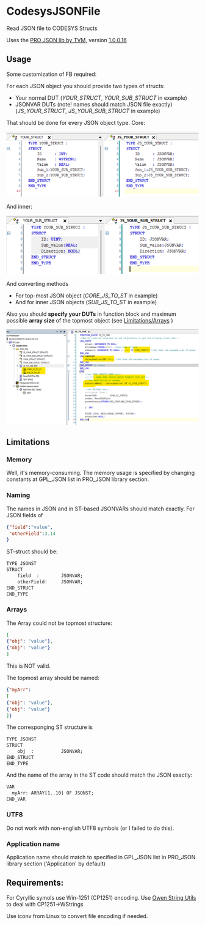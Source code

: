 # CodesysJSONFile
Read JSON file to CODESYS Structs

Uses the [PRO JSON lib by TVM](https://forge.codesys.com/lib/pro-json/home/Home/), version  [1.0.0.16 ](https://www.dropbox.com/scl/fi/16rzprk6dhnr6204ya5vu/PRO_JSON-1.0.0.16.library?rlkey=vohd00hny0uvm9i6a1avf16vq&dl=0)
## Usage

Some customization of FB required:

For each JSON object you should provide two types of structs:
- Your normal DUT (_YOUR_STRUCT_, _YOUR_SUB_STRUCT_ in example)
- JSONVAR DUTs (note! names should match JSON file exactly) (_JS_YOUR_STRUCT_, _JS_YOUR_SUB_STRUCT_ in example)

That should be done for every JSON object type.
Core:

![Structs for core object](imgs/CORE.png)

And inner:

![Structs for inner object](imgs/Sub.png)

And converting methods
- For top-most JSON object (_CORE_JS_TO_ST_ in example)
- And for inner JSON objects (_SUB_JS_TO_ST_ in example)

Also you should **specify your DUTs** in function block and maximum possible **array size** of the topmost object (see [Limitations/Arrays](#Arrays) )

![FB-tuning](imgs/FB.png)

## Limitations
### Memory
Well, it's memory-consuming.
The memory usage is specified by changing constants at GPL_JSON list in PRO_JSON library section.
### Naming
The names in JSON and in ST-based JSONVARs should match exactly.
For JSON fields of
```JSON
{"field":"value",
 "otherField":3.14
}
```
ST-struct should be:
```
TYPE JSONST
STRUCT
	field  :  		JSONVAR;
	otherField:		JSONVAR;
END_STRUCT
END_TYPE
```

### Arrays
The Array could not be topmost structure:
```JSON
[
{"obj": "value"},
{"obj": "value"}
]
``` 
This is NOT valid.

The topmost array should be named:
```JSON
{"myArr":
[
{"obj": "value"},
{"obj": "value"}
]}
```

The corresponging ST structure is
```ST
TYPE JSONST
STRUCT
	obj  :  		JSONVAR;
END_STRUCT
END_TYPE
```

And the name of the array in the ST code should match the JSON exactly:
```ST
VAR
  myArr: ARRAY[1..10] OF JSONST;
END_VAR
```
### UTF8
Do not work with non-english UTF8 symbols (or I failed to do this).

### Application name
Application name should match to specified in GPL_JSON list in PRO_JSON library section ('Application' by default)
## Requirements:
For Cyryllic symols use Win-1251 (CP1251) encoding. 
Use [Owen String Utils](https://ftp.owen.ru/CoDeSys3/04_Library/05_3.5.11.5/02_Libraries/OwenStringUtils_v3.5.4.9.compiled-library) to deal with CP1251->WStrings

Use iconv from Linux to convert file encoding if needed.


